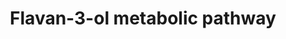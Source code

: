 ---
annotations:
- type: Pathway Ontology
  value: flavonoid biosynthetic pathway
- type: Pathway Ontology
  value: classic metabolic pathway
authors:
- EiriniDel
- Egonw
- DeSl
- Khanspers
- MaintBot
description: 'Proposed metabolic pathway of flavan-3-ols (also known as flavanols)
  in humans. Flavanols are derivatives of flavans and include catechin, epicatechin
  gallate, epigallocatechin, epigallocatechin gallate, proanthocyanidins, theaflavins,
  thearubigins.  These compounds differ considerably not only in their structural
  and functional properties, but also in their metabolism and bioavailability. Green
  arrows indicate microbiota-mediated steps, and Red arrows represent mammalian enzyme-mediated
  conversions. Pink arrows indicate steps that can be both microbiota- or enzyme-mediated.
  This pathway was developed based upon 22 papers, therefore black arrows indicate
  missing information regarding the nature of conversion. Acknowledgements: This pathway
  is based upon work from COST Action POSITIVe, supported by COST (European Cooperation
  in Science and Technology.'
last-edited: 2022-01-11
organisms:
- Homo sapiens
redirect_from:
- /index.php/Pathway:WP4238
- /instance/WP4238
schema-jsonld:
- '@context': https://schema.org/
  '@id': https://wikipathways.github.io/pathways/WP4238.html
  '@type': Dataset
  creator:
    '@type': Organization
    name: WikiPathways
  description: 'Proposed metabolic pathway of flavan-3-ols (also known as flavanols)
    in humans. Flavanols are derivatives of flavans and include catechin, epicatechin
    gallate, epigallocatechin, epigallocatechin gallate, proanthocyanidins, theaflavins,
    thearubigins.  These compounds differ considerably not only in their structural
    and functional properties, but also in their metabolism and bioavailability. Green
    arrows indicate microbiota-mediated steps, and Red arrows represent mammalian
    enzyme-mediated conversions. Pink arrows indicate steps that can be both microbiota-
    or enzyme-mediated. This pathway was developed based upon 22 papers, therefore
    black arrows indicate missing information regarding the nature of conversion.
    Acknowledgements: This pathway is based upon work from COST Action POSITIVe, supported
    by COST (European Cooperation in Science and Technology.'
  keywords:
  - 3-Phenylpropionic acid
  - 5-(3,4-dihydroxyphenyl)pentanoic acid
  - (+)Epiatechin
  - p-hydroxyphenylacetic acid
  - Pyrogallol-1-sulfate
  - (-)Epigallocatechin
  - 4-Hydroxybenzoic acid 3-sulfate
  - Theaflavin
  - 5-(3'-hydroxyphenyl)-gamma-valerolactone-4'-O-glucuronide
  - Dihydroferulic acid-4'-O-sulfate
  - (+)-Catechin
  - Pyrogallol-2-sulfate
  - (S)-4-hydroxy-5-(3,5-dihydroxyphenyl) valeric acid
  - 3-(4'-Hydroxyphenyl)propionic acid
  - ω-Phenylacetic acid
  - Benzoic acid
  - 5-(Hydroxyphenyl)-gamma-valerolactone-O-sulphate
  - Gallic acid
  - Homoprotocatechuic acid
  - 3-Hydroxybenzoic acid
  - 3-(4'-hydroxyphenyl)propionic acid
  - Sulfuryltransferase
  - 4-hydroxy-5-(3',4'-dihydroxyphenyl)valeric acid
  - Ferulic acid-4'-sulfate
  - 1-(3',4'-Dihydroxyphenyl)-3-(2'',4''-6''-trihydroxyphenyl)propan-2-ol
  - Benzoic acid-4-sulfate
  - 5-(3''-4''-Dihydroxyphenyl)-gamma-valerolactone
  - 3-Hydroxyhippuric acid
  - p-Hydroxyphenylacetic acid
  - 4-hydroxy-5-(3'-hydroxyphenyl)valeric acid
  - Reductase
  - Pyrogallol-2-O-glucuronide
  - Caffeic acid
  - 5-(3,4,5-trihydroxyphenyl)valeric acid
  - Theaflavin-3,3'-digallate
  - Dihydrocaffeic acid 3-sulfate
  - Ferulic acid-4'-O-glucuronide
  - Isoferulic acid-3'-sulfate
  - 3-(3-Hydroxyphenyl)propionic acid
  - 3-(3,4-dihydroxyphenyl)propanoic acid
  - 5-[(3-hydroxyphenyl)methyl]oxolan-2-one
  - UDP-glucuronyltransferase
  - Hippuric acid
  - 1-(3'-4',5-trihydroxyphenyl)-3-(2'',4'',6''-trihydroxy)propan-2-ol
  - Homovanillic acid
  - 5'-(4'-hydroxyphenyl)-gamma-valerolactone-3-'sulfate
  - 4-hydroxyhippuric acid
  - Isoferulic acid-3'-O-glucuronide
  - Ferulic acid
  - 5-(3',4',5'-Trihydroxyphenyl)-gamma-valerolactone
  - 4-Hydroxyhippuric acid
  - Pyrogallol
  - Pyrocatechol
  - (-)-Epicatechin-3'-O-glucuronide
  - 3-O-Methylgallic acid
  - p-hydroxybenzoic acid
  - Procyanidin(Dimer)
  - 3,4-Dihydroxybenzoic acid
  - Coumaric Acid 4'-O-glucuronide
  - (S)-4-Hydroxy-5-(3,4,5-trihydroxyphenyl) valeric acid
  - Theaflavin-3-gallate
  - 3-(4'hydroxyphenyl)-propionic acid 3'-sulfate
  - Catechol-O-methyltransferase
  - (-)-Epicatechin-3'-sulfate
  - 3-Hydroxyphenyl propionic acid
  - Gallocatechin
  - Vanillic acid
  - 4-O-Methylgallic acid
  - Isoferulic acid
  - Dihydroferulic acid-4'-O-glucuronide
  - Caffeic acid-3'-sulfate
  - 5-[(4-hydroxyphenyl)methyl]oxolan-2-one
  - Theaflavin-3'-gallate
  - Catechin
  - 4-[(10R)-3,6-dihydroxy-10,13-dimethyl-2,3,4,5,6,7,8,9,11,12,14,15,16,17-tetradecahydro-1H-cyclopenta[a]phenanthren-17-yl]valeric
    acid
  - m-Coumaric acid
  - (-)-Epicatechin
  - (-)-Epicatechin 3-O-gallate
  - 1-(3,4-Dihydroxyphenyl)-3-(2,4,6-trihydroxyphenyl)propan-2-ol
  - CoA
  - 5-(3',5')-Dihydroxyphenyl-gamma-valerolactone
  - p-Coumaric acid
  - 3-(3-hydroxyphenyl)-3-hydroxypropanoic acid
  - Dihydroferulic acid
  - 5-(3'hydroxyphenyl)-gamma-hydroxyvaleric acid 4'-O-glucuronide
  license: CC0
  name: Flavan-3-ol metabolic pathway
seo: CreativeWork
title: Flavan-3-ol metabolic pathway
wpid: WP4238
---